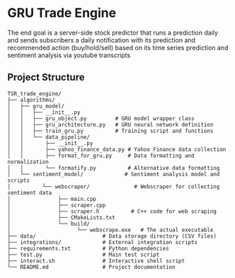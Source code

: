 # GRU Trade Engine

The end goal is a server-side stock predictor that runs a prediction daily and sends subscribers a daily notification with its prediction and recommended action (buy/hold/sell) based on its time series prediction and sentiment analysis via youtube transcripts

## Project Structure

```
TSR_trade_engine/
├── algorithms/
│   ├── gru_model/
│   │   ├── __init__.py
│   │   ├── gru_object.py         # GRU model wrapper class
│   │   ├── gru_architecture.py   # GRU neural network definition
│   │   ├── train_gru.py          # Training script and functions
│   │   └── data_pipeline/
│   │       ├── __init__.py
│   │       ├── yahoo_finance_data.py # Yahoo Finance data collection
│   │       ├── format_for_gru.py     # Data formatting and normalization
│   │       └── formatify.py          # Alternative data formatting
│   └── sentiment_model/             # Sentiment analysis model and scripts
│          └── webscraper/              # Webscraper for collecting sentiment data
│               ├── main.cpp
│               ├── scraper.cpp
│               ├── scraper.h          # C++ code for web scraping
│               ├── CMakeLists.txt
│               └── build/
│                     └── webscrape.exe   # The actual executable
├── data/                     # Data storage directory (CSV files)
├── integrations/             # External integration scripts
├── requirements.txt          # Python dependencies
├── test.py                   # Main test script
├── interact.sh               # Interactive shell script
└── README.md                 # Project documentation
```
